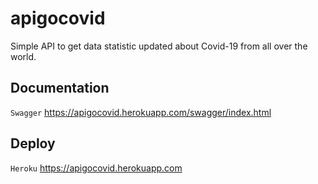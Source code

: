 # apigocovid
Simple API to get data statistic updated about Covid-19 from all over the world.

## Documentation
```Swagger```
https://apigocovid.herokuapp.com/swagger/index.html

## Deploy
```Heroku```
https://apigocovid.herokuapp.com